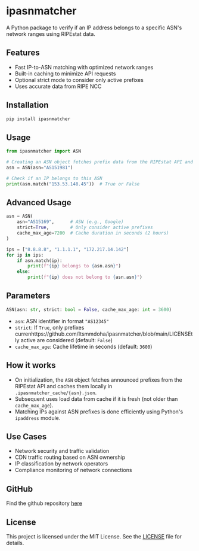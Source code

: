 # ipasnmatcher

A Python package to verify if an IP address belongs to a specific ASN's network ranges using RIPEstat data.

## Features

* Fast IP-to-ASN matching with optimized network ranges
* Built-in caching to minimize API requests
* Optional strict mode to consider only active prefixes
* Uses accurate data from RIPE NCC

## Installation

```bash
pip install ipasnmatcher
```

## Usage

```python
from ipasnmatcher import ASN

# Creating an ASN object fetches prefix data from the RIPEstat API and caches it locally
asn = ASN(asn="AS151981")

# Check if an IP belongs to this ASN
print(asn.match("153.53.148.45"))  # True or False
```

## Advanced Usage

```python
asn = ASN(
    asn="AS15169",      # ASN (e.g., Google)
    strict=True,        # Only consider active prefixes
    cache_max_age=7200  # Cache duration in seconds (2 hours)
)

ips = ["8.8.8.8", "1.1.1.1", "172.217.14.142"]
for ip in ips:
    if asn.match(ip):
        print(f"{ip} belongs to {asn.asn}")
    else:
        print(f"{ip} does not belong to {asn.asn}")
```

## Parameters

```python
ASN(asn: str, strict: bool = False, cache_max_age: int = 3600)
```

* `asn`: ASN identifier in format `"AS12345"`
* `strict`: If `True`, only prefixes currenhttps://github.com/Itsmmdoha/ipasnmatcher/blob/main/LICENSEtly active are considered (default: `False`)
* `cache_max_age`: Cache lifetime in seconds (default: `3600`)

## How it works

* On initialization, the `ASN` object fetches announced prefixes from the RIPEstat API and caches them locally in `.ipasnmatcher_cache/{asn}.json`.
* Subsequent uses load data from cache if it is fresh (not older than `cache_max_age`).
* Matching IPs against ASN prefixes is done efficiently using Python's `ipaddress` module.

## Use Cases

* Network security and traffic validation
* CDN traffic routing based on ASN ownership
* IP classification by network operators
* Compliance monitoring of network connections

## GitHub

Find the github repository [here](https://github.com/Itsmmdoha/ipasnmatcher)

## License

This project is licensed under the MIT License. See the [LICENSE](LICENSE) file for details.
